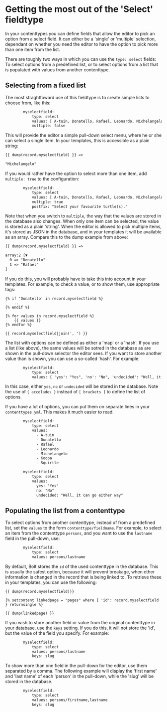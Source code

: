 Getting the most out of the 'Select' fieldtype
==============================================

In your contenttypes you can define fields that allow the editor to pick an option from a
select field. It can either be a 'single' or 'multiple' selection, dependant on whether
you need the editor to have the option to pick more than one item from the list.

There are toughly two ways in which you can use the `type: select` fields: To select
options from a predefined list, or to select options from a list that is populated with
values from another contenttype.

Selecting from a fixed list
---------------------------

The most straghtfoward use of this fieldtype is to create simple lists to choose from, like this:

```apache
        myselectfield:
            type: select
            values: [ A-tuin, Donatello, Rafael, Leonardo, Michelangelo, Koopa, Squirtle ]
            multiple: false
```

This will provide the editor a simple pull-down select menu, where he or she can select a
single item. In your templates, this is accessible as a plain string:

```html
{{ dump(record.myselectfield) }} =>

"Michelangelo"
```

If you would rather have the option to select more than one item, add `multiple: true` to the configuration:

```apache
        myselectfield:
            type: select
            values: [ A-tuin, Donatello, Rafael, Leonardo, Michelangelo, Koopa, Squirtle ]
            multiple: true
            postfix: "Select your favourite turtle(s)."
```


Note that when you switch to `multiple`, the way that the values are stored in the
database also changes. When only one item can be selected, the value is stored as a plain
'string'. When the editor is allowed to pick multiple items, it's stored as JSON in the
database, and in your templates it will be available as an array. Compare this to the dump
example from above:

```html
{{ dump(record.myselectfield) }} =>

array:2 [▼
  0 => "Donatello"
  1 => "Rafael"
]
```

If you do this, you will probably have to take this into account in your templates. For example, to check a value, or to show them, use appropriate tags:

```twig
{% if 'Donatello' in record.myselectfield %}
    ..
{% endif %}

{% for values in record.myselectfield %}
    {{ values }}
{% endfor %}

{{ record.myselectfield|join(', ') }}
```

The list with options can be defined as either a 'map' or a 'hash'. If you use a list
(like above), the same values will be sotred in the database as are shown in the pull-down
selector the editor sees. If you want to store another value than is shown, you can use a
so-called 'hash'. For example:

```apache
        myselectfield:
            type: select
            values: { 'yes': "Yes", 'no': "No", 'undecided': "Well, it can go either way" }
```

In this case, either `yes`, `no` or `undecided` will be stored in the database. Note the
use of `{ accolades }` instead of `[ brackets ]` to define the list of options.

If you have a lot of options, you can put them on separate lines in your
`contenttypes.yml`. This makes it much easier to read.

```apache
        myselectfield:
            type: select
            values:
              - A-tuin
              - Donatello
              - Rafael
              - Leonardo
              - Michelangelo
              - Koopa
              - Squirtle

        myselectfield:
            type: select
            values:
              yes: "Yes"
              no: "No"
              undecided: "Well, it can go either way"

```

Populating the list from a contenttype
--------------------------------------

To select options from another contenttype, instead of from a predefined list, set the
`values` to the form `contenttype/fieldname`. For example, to select an item from the
contenttype `persons`, and you want to use the `lastname` field in the pull-down, use:

```apache
        myselectfield:
            type: select
            values: persons/lastname
```

By default, Bolt stores the `id` of the used contenttype in the database. This is usually
the safest option, because it will prevent breakage, when other information is changed in
the record that is being linked to. To retrieve these in your templates, you can use the
following:


```twig
{{ dump(record.myselectfield)}}

{% setcontent linkedpage = "pages" where { 'id': record.myselectfield } returnsingle %}

{{ dump(linkedpage) }}
```

If you wish to store another field or value from the original contenttype in your
database, use the `keys` setting. If you do this, it will not store the 'id', but the
value of the field you specify. For example:

```apache
        myselectfield:
            type: select
            values: persons/lastname
            keys: slug
```

To show more than one field in the pull-down for the editor, use them separated by a comma. The following example will display the 'first name' and 'last name' of each 'person' in the pull-down, while the 'slug' will be stored in the database.

```apache
        myselectfield:
            type: select
            values: persons/firstname,lastname
            keys: slug
```




